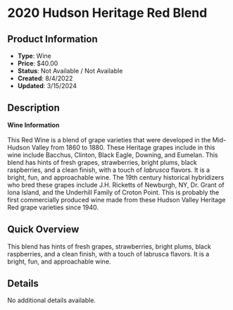 # 2020 Hudson Heritage Red Blend

## Product Information
- **Type**: Wine
- **Price**: $40.00
- **Status**: Not Available / Not Available
- **Created**: 8/4/2022
- **Updated**: 3/15/2024

## Description
<p><strong>Wine Information<br /><br /></strong>This Red Wine is a blend of grape varieties that were developed in the Mid-Hudson Valley from 1860 to 1880. These Heritage grapes include in this wine include Bacchus, Clinton, Black Eagle, Downing, and Eumelan. This blend has hints of fresh grapes, strawberries, bright plums, black raspberries, and a clean finish, with a touch of&nbsp;<em>labrusca&nbsp;</em>flavors. It is a bright, fun, and approachable wine. The 19th century historical hybridizers who bred these grapes include J.H. Ricketts of Newburgh, NY, Dr. Grant of Iona Island, and the Underhill Family of Croton Point. This is probably the first commercially produced wine made from these Hudson Valley Heritage Red grape varieties since 1940.&nbsp;</p>

## Quick Overview
This blend has hints of fresh grapes, strawberries, bright plums, black raspberries, and a clean finish, with a touch of labrusca flavors. It is a bright, fun, and approachable wine.

## Details
No additional details available.
